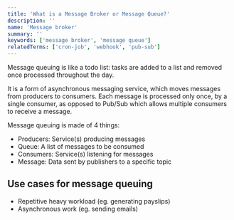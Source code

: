 ```yaml
---
title: 'What is a Message Broker or Message Queue?'
description: ''
name: 'Message broker'
summary: ''
keywords: ['message broker', 'message queue']
relatedTerms: ['cron-job', 'webhook', 'pub-sub']
---
```


Message queuing is like a todo list: tasks are added to a list and removed once processed throughout the day.

It is a form of asynchronous messaging service, which moves messages from producers to consumers. Each message is processed only once, by a single consumer, as opposed to Pub/Sub which allows multiple consumers to receive a message.

Message queuing is made of 4 things:

- Producers: Service(s) producing messages
- Queue: A list of messages to be consumed
- Consumers: Service(s) listening for messages
- Message: Data sent by publishers to a specific topic

## Use cases for message queuing

- Repetitive heavy workload (eg. generating payslips)
- Asynchronous work (eg. sending emails)
